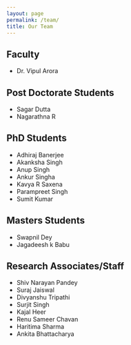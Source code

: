 ```yaml
---
layout: page
permalink: /team/
title: Our Team
---
```

## Faculty
- Dr. Vipul Arora

## Post Doctorate Students
- Sagar Dutta
- Nagarathna R

## PhD Students
- Adhiraj Banerjee
- Akanksha Singh
- Anup Singh
- Ankur Singha
- Kavya R Saxena
- Parampreet Singh
- Sumit Kumar

## Masters Students
- Swapnil Dey
- Jagadeesh k Babu

## Research Associates/Staff
- Shiv Narayan Pandey
- Suraj Jaiswal
- Divyanshu Tripathi
- Surjit Singh
- Kajal Heer
- Renu Sameer Chavan
- Haritima Sharma
- Ankita Bhattacharya